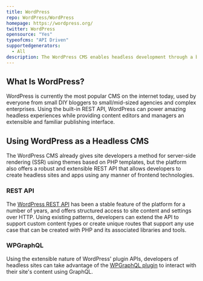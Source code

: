 ```yaml
---
title: WordPress
repo: WordPress/WordPress
homepage: https://wordpress.org/
twitter: WordPress
opensource: "Yes"
typeofcms: "API Driven"
supportedgenerators:
  - All
description: The WordPress CMS enables headless development through a built-in REST API and offers extensions to enable methods like GraphQL via a rich plugin ecosystem.
---
```

## What Is WordPress?

WordPress is currently the most popular CMS on the internet today, used by everyone from small DIY bloggers to small/mid-sized agencies and complex enterprises. Using the built-in REST API, WordPress can power amazing headless experiences while providing content editors and managers an extensible and familiar publishing interface. 

## Using WordPress as a Headless CMS

The WordPress CMS already gives site developers a method for server-side rendering (SSR) using themes based on PHP templates, but the platform also offers a robust and extensible REST API that allows developers to create headless sites and apps using any manner of frontend technologies. 

### REST API

The [WordPress REST API](https://developer.wordpress.org/rest-api/) has been a stable feature of the platform for a number of years, and offers structured access to site content and settings over HTTP. Using existing patterns, developers can extend the API to support custom content types or create unique routes that support any use case that can be created with PHP and its associated libraries and tools. 

### WPGraphQL

Using the extensible nature of WordPress' plugin APIs, developers of headless sites can take advantage of the [WPGraphQL plugin](https://www.wpgraphql.com/) to interact with their site's content using GraphQL. 
